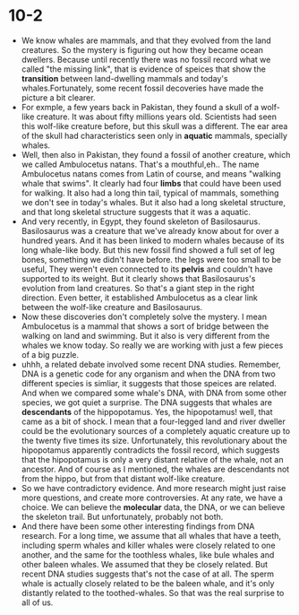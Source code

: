 # 10-2
+ We know whales are mammals, and that they evolved from the land creatures. So the mystery is figuring out how they became ocean dwellers. Because until recently there was no fossil record what we called "the missing link", that is evidence of speices that show the **transition** between land-dwelling mammals and today's whales.Fortunately, some recent fossil decoveries have made the picture a bit clearer. 
+ For exmple, a few years back in Pakistan, they found a skull of a wolf-like creature. It was about fifty millions years old. Scientists had seen this wolf-like creature before, but this skull was a different. The ear area of the skull had characteristics seen only in **aquatic** mammals, specially whales. 
+ Well, then also in Pakistan, they found a fossil of another creature, which we called Ambulocetus natans. That's a mouthful,eh.. The name Ambulocetus natans comes from Latin of course, and means "walking whale that swims". It clearly had four **limbs** that could have been used for walking. It also had a long thin tail, typical of mammals, something we don't see in today's whales. But it also had a long skeletal structure, and that long skeletal structure suggests that it was a aquatic. 
+ And very recently, in Egypt, they found skeleton of Basilosaurus. Basilosaurus was a creature that we've already know about for over a hundred years. And it has been linked to modern whales because of its long whale-like body. But this new fossil find showed a full set of leg bones, something we didn't have before. the legs were too small to be useful, They weren't even connected to its **pelvis** and couldn't have supported to its weight. But it clearly shows that Basilosaurus's evolution from land creatures. So that's a giant step in the right direction. Even better, it established Ambulocetus as a clear link between the wolf-like creature and Basilosaurus. 
+ Now these discoveries don't completely solve the mystery. I mean Ambulocetus is a mammal that shows a sort of bridge between the walking on land and swimming. But it also is very different from the whales we know today. So really we are working with just a few pieces of a big puzzle.
+ uhhh, a related debate involved some recent DNA studies. Remember, DNA is a genetic code for any organism and when the DNA from two different species is simliar, it suggests that those speices are related. And when we compared some whale's DNA, with DNA from some other species, we got quiet a surprise. The DNA suggests that  whales are **descendants** of the hippopotamus. Yes, the hipopotamus! well, that came as a bit of shock. I mean that a four-legged land and river dweller could be the evolutionary sources of a completely aquatic creature up to the twenty five times its size. Unfortunately, this revolutionary about the hipopotamus apparently contradicts the fossil record, which suggests that the hipopotamus is only a very distant relative of the whale, not an ancestor. And of course as I mentioned, the whales are descendants not from the hippo, but from that distant wolf-like creature. 
+ So we have contradictory evidence. And more research might just raise more questions, and create more controversies. At any rate, we have a choice. We can believe the **molecular** data, the DNA, or we can believe the skeleton trail. But unfortunately, probably not both. 
+ And there have been some other interesting findings from DNA research. For a long time, we assume that all whales that have a teeth, including sperm whales and killer whales were closely related to one another, and the same for the toothless whales, like bule whales and other baleen whales. We assumed that they be closely related. But recent DNA studies suggests that's not the case of at all. The sperm whale is actually closely related to be the baleen whale, and it's only distantly related to the toothed-whales. So that was the real surprise to all of us.